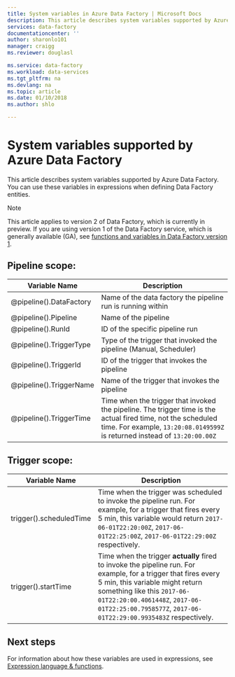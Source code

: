 ```yaml
---
title: System variables in Azure Data Factory | Microsoft Docs
description: This article describes system variables supported by Azure Data Factory. You can use these variables in expressions when defining Data Factory entities. 
services: data-factory
documentationcenter: ''
author: sharonlo101
manager: craigg
ms.reviewer: douglasl

ms.service: data-factory
ms.workload: data-services
ms.tgt_pltfrm: na
ms.devlang: na
ms.topic: article
ms.date: 01/10/2018
ms.author: shlo

---
```

# System variables supported by Azure Data Factory
This article describes system variables supported by Azure Data Factory. You can use these variables in expressions when defining Data Factory entities. 

> [!NOTE]
> This article applies to version 2 of Data Factory, which is currently in preview. If you are using version 1 of the Data Factory service, which is generally available (GA), see [functions and variables in Data Factory version 1](v1/data-factory-functions-variables.md).


## Pipeline scope:

| Variable Name | Description |
| --- | --- |
| @pipeline().DataFactory |Name of the data factory the pipeline run is running within | 
| @pipeline().Pipeline |Name of the pipeline |
| @pipeline().RunId | ID of the specific pipeline run | 
| @pipeline().TriggerType | Type of the trigger that invoked the pipeline (Manual, Scheduler) | 
| @pipeline().TriggerId| ID of the trigger that invokes the pipeline |
| @pipeline().TriggerName| Name of the trigger that invokes the pipeline |
| @pipeline().TriggerTime| Time when the trigger that invoked the pipeline. The trigger time is the actual fired time, not the scheduled time. For example, `13:20:08.0149599Z` is returned instead of `13:20:00.00Z` |

## Trigger scope:

| Variable Name | Description |
| --- | --- |
| trigger().scheduledTime |Time when the trigger was scheduled to invoke the pipeline run. For example, for a trigger that fires every 5 min, this variable would return `2017-06-01T22:20:00Z`, `2017-06-01T22:25:00Z`, `2017-06-01T22:29:00Z` respectively.|
| trigger().startTime |Time when the trigger **actually** fired to invoke the pipeline run. For example, for a trigger that fires every 5 min, this variable might return something like this `2017-06-01T22:20:00.4061448Z`, `2017-06-01T22:25:00.7958577Z`, `2017-06-01T22:29:00.9935483Z` respectively.|

## Next steps
For information about how these variables are used in expressions, see [Expression language & functions](control-flow-expression-language-functions.md). 

